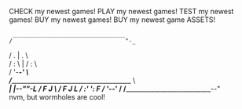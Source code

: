 CHECK  my newest games!
PLAY   my newest games!
TEST   my newest games!
BUY    my newest games!
BUY    my newest game ASSETS!

     ________________________________         
    /                                "-_          
   /      .  |  .                       \          
  /      : \ | / :                       \         
 /        '-___-'                         \      
/_________________________________________ \      
     _______| |________________________--""-L 
    /       F J                              \ 
   /       F   J                              L
  /      :'     ':                            F
 /        '-___-'                            / 
/_________________________________________--"  
nvm, but wormholes are cool!
